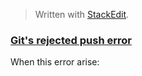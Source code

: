 > Written with [StackEdit](https://stackedit.io/).

### [Git's rejected push error](https://blog.plover.com/prog/git-ff-error.html)

When this error arise:


<!--stackedit_data:
eyJoaXN0b3J5IjpbNzMwMjkxMDYxXX0=
-->